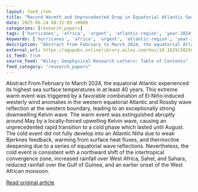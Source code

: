 ```yaml
---
layout: feed_item
title: "Record Warmth and Unprecedented Drop in Equatorial Atlantic Sea Surface Temperatures in 2024"
date: 2025-06-24 08:31:03 +0000
categories: [research_papers]
tags: ['hurricanes', 'africa', 'urgent', 'atlantic-region', 'year-2024', 'sahel', 'renewable-energy', 'wind-power']
keywords: ['hurricanes', 'africa', 'urgent', 'atlantic-region', 'year-2024', 'record', 'warmth', 'unprecedented']
description: "Abstract From February to March 2024, the equatorial Atlantic experienced its highest sea surface temperatures in at least 40 years"
external_url: https://agupubs.onlinelibrary.wiley.com/doi/10.1029/2025GL115973?af=R
is_feed: true
source_feed: "Wiley: Geophysical Research Letters: Table of Contents"
feed_category: "research_papers"
---
```


Abstract From February to March 2024, the equatorial Atlantic experienced its highest sea surface temperatures in at least 40 years. This extreme warm event was triggered by a favorable combination of El‐Niño‐induced westerly wind anomalies in the western equatorial Atlantic and Rossby wave reflection at the western boundary, leading to an exceptionally strong downwelling Kelvin wave. The warm event was extinguished abruptly around May by a locally‐forced upwelling Kelvin wave, causing an unprecedented rapid transition to a cold phase which lasted until August. The cold event did not fully develop into an Atlantic Niña due to weak Bjerknes feedback, warming from surface heat fluxes, and thermocline deepening due to a series of equatorial wave reflections. Nevertheless, the cold event is consistent with a northward shift of the intertropical convergence zone, increased rainfall over West Africa, Sahel, and Sahara, reduced rainfall over the Gulf of Guinea, and an earlier onset of the West African monsoon.

[Read original article](https://agupubs.onlinelibrary.wiley.com/doi/10.1029/2025GL115973?af=R)
